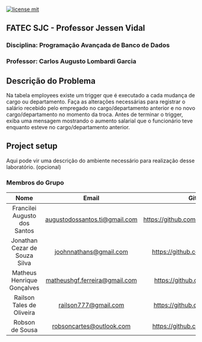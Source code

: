 
[![license mit](https://img.shields.io/github/license/robsoncartes/prog-avancada-bd?color=RED)](https://img.shields.io/github/license/robsoncartes/prog-avancada-bd/blob/master/LICENSE.md)

## FATEC SJC - Professor Jessen Vidal

### **Disciplina:** Programação Avançada de Banco de Dados

### **Professor:** Carlos Augusto Lombardi Garcia

## Descrição do Problema

Na tabela employees existe um trigger que é executado a cada mudança de cargo ou departamento. Faça as alterações necessárias para registrar o salário recebido pelo empregado no cargo/departamento anterior e no novo cargo/departamento no momento da troca. Antes de terminar o trigger, exiba uma mensagem mostrando o aumento salarial que o funcionário teve enquanto esteve no cargo/departamento anterior.

## Project setup

Aqui pode vir uma descrição do ambiente necessário para realização desse laboratório. (opcional)

### Membros do Grupo

|             **Nome**    	     |             **Email**           |                **Github**            	 |
|:------------------------------:|:-------------------------------:|:---------------------------------------:|
| Francilei Augusto dos Santos   |  augustodossantos.ti@gmail.com  |  https://github.com/augustodossantosti  |
| Jonathan Cezar de Souza Silva  |  joohnnathans@gmail.com   	   |  https://github.com/joohnnathans	     |
| Matheus Henrique Gonçalves  	 |  matheushgf.ferreira@gmail.com  |  https://github.com/matheushgf 	     |
| Railson Tales de Oliveira  	 |  railson777@gmail.com  	       |  https://github.com/RailsonTales  	     |
| Robson de Sousa 	             |  robsoncartes@outlook.com       |  https://github.com/robsoncartes  	     |
